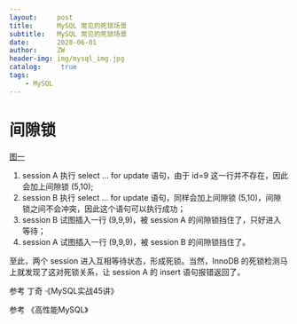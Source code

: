 ```yaml
---
layout:     post
title:      MySQL 常见的死锁场景
subtitle:   MySQL 常见的死锁场景
date:       2020-06-01
author:     ZW
header-img: img/mysql_img.jpg
catalog: 	 true
tags:
    - MySQL
---
```


# 间隙锁
[图一](/img/2020_06_01__01.png)

1. session A 执行 select … for update 语句，由于 id=9 这一行并不存在，因此会加上间隙锁 (5,10);
2. session B 执行 select … for update 语句，同样会加上间隙锁 (5,10)，间隙锁之间不会冲突，因此这个语句可以执行成功；
3. session B 试图插入一行 (9,9,9)，被 session A 的间隙锁挡住了，只好进入等待；
4. session A 试图插入一行 (9,9,9)，被 session B 的间隙锁挡住了。

至此，两个 session 进入互相等待状态，形成死锁。当然，InnoDB 的死锁检测马上就发现了这对死锁关系，让 session A 的 insert 语句报错返回了。

参考 丁奇 ·《MySQL实战45讲》
    
参考 《高性能MySQL》


